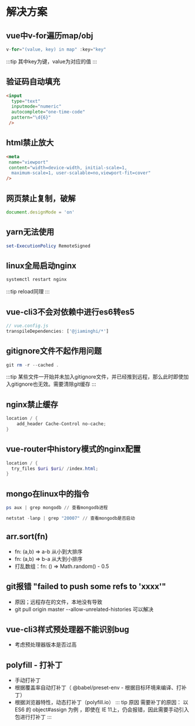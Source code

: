 
# 解决方案

## vue中v-for遍历map/obj
```js
v-for="(value, key) in map" :key="key"
```
:::tip
其中key为键，value为对应的值
:::

## 验证码自动填充
```html
<input
  type="text"
  inputmode="numeric"
  autocomplete="one-time-code"
  pattern="\d{6}"
 />
 ```

 ## html禁止放大
 ```html
<meta
  name="viewport"
  content="width=device-width, initial-scale=1,
   maximum-scale=1, user-scalable=no,viewport-fit=cover"
 />
 ```

 ## 网页禁止复制，破解
 ```js
document.designMode = 'on'
 ```

 ## yarn无法使用
 ```powershell
set-ExecutionPolicy RemoteSigned
 ```

 ## linux全局启动nginx
 ```powershell
systemctl restart nginx
```
:::tip
reload同理
:::

## vue-cli3不会对依赖中进行es6转es5
```js
// vue.config.js
transpileDependencies: ['@jiaminghi/*']
```

## gitignore文件不起作用问题
```powershell
git rm -r --cached .
```
:::tip
某些文件一开始并未加入gitignore文件，并已经推到远程，那么此时即使加入gitignore也无效。需要清除git缓存
:::

## nginx禁止缓存
```powershell
location / {
    add_header Cache-Control no-cache;
}
```

## vue-router中history模式的nginx配置
```powershell
location / {
  try_files $uri $uri/ /index.html;
}
```

## mongo在linux中的指令
```powershell
ps aux | grep mongodb // 查看mongodb进程

netstat -lanp | grep "20007" // 查看mongodb是否启动
```

## arr.sort(fn)
- fn: (a,b) => a-b 从小到大排序
- fn: (a,b) => b-a 从大到小排序
- 打乱数组：fn: () => Math.random() - 0.5

## git报错 "failed to push some refs to 'xxxx'" 
- 原因；远程存在的文件，本地没有导致
- git pull origin master --allow-unrelated-histories 可以解决

## vue-cli3样式预处理器不能识别bug
  - 考虑预处理器版本是否过高

## polyfill - 打补丁
  - 手动打补丁
  - 根据覆盖率自动打补丁（ @babel/preset-env - 根据目标环境来编译、打补丁）
  - 根据浏览器特性，动态打补丁（polyfill.io）
::: tip 原因
需要补丁的原因： 以 ES6 的 object#assign 为例 ，即使在 IE 11上，仍会报错，因此需要手动引入包进行打补丁
:::



